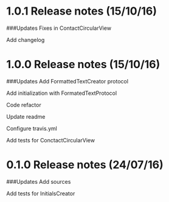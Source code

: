 1.0.1 Release notes (15/10/16)
=============================================================

###Updates
Fixes in ContactCircularView

Add changelog



1.0.0 Release notes (15/10/16)
=============================================================

###Updates
Add FormattedTextCreator protocol

Add initialization with FormatedTextProtocol

Code refactor

Update readme

Configure travis.yml

Add tests for ConctactCircularView


0.1.0 Release notes (24/07/16)
=============================================================

###Updates
Add sources

Add tests for InitialsCreator
